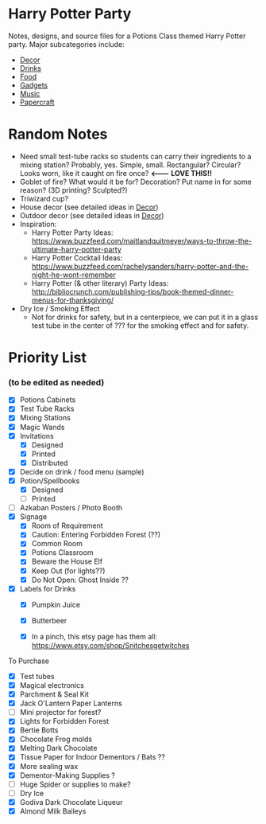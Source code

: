 # Harry Potter Party

Notes, designs, and source files for a Potions Class themed Harry Potter party. Major subcategories include:

- [Decor](,Decor)
- [Drinks](./Drinks/)
- [Food](Food.md)
- [Gadgets](./Gadgets/)
- [Music](Music.md)
- [Papercraft](./Papercraft/)

# Random Notes

- Need small test-tube racks so students can carry their ingredients to a mixing station? Probably, yes. Simple, small. Rectangular? Circular? Looks worn, like it caught on fire once?  **<--- LOVE THIS!!** 
- Goblet of fire? What would it be for? Decoration? Put name in for some reason?  (3D printing? Sculpted?)
- Triwizard cup?
- House decor (see detailed ideas in [Decor](,Decor))
- Outdoor decor (see detailed ideas in [Decor](,Decor))
- Inspiration: 
    - Harry Potter Party Ideas: https://www.buzzfeed.com/maitlandquitmeyer/ways-to-throw-the-ultimate-harry-potter-party
    - Harry Potter Cocktail Ideas: https://www.buzzfeed.com/rachelysanders/harry-potter-and-the-night-he-wont-remember
    - Harry Potter (& other literary) Party Ideas: http://bibliocrunch.com/publishing-tips/book-themed-dinner-menus-for-thanksgiving/
- Dry Ice / Smoking Effect
    - Not for drinks for safety, but in a centerpiece, we can put it in a glass test tube in the center of ??? for the smoking effect and for safety.



# Priority List 

### (to be edited as needed) 

- [x] Potions Cabinets
- [x] Test Tube Racks
- [x] Mixing Stations
- [x] Magic Wands
- [x] Invitations
  - [x] Designed
  - [x] Printed
  - [x] Distributed
- [x] Decide on drink / food menu (sample)
- [x] Potion/Spellbooks
  - [x] Designed
  - [ ] Printed
- [ ] Azkaban Posters / Photo Booth
- [x] Signage
  - [x] Room of Requirement
  - [x] Caution: Entering Forbidden Forest (??)
  - [x] Common Room
  - [x] Potions Classroom
  - [x] Beware the House Elf
  - [x] Keep Out (for lights??)
  - [x] Do Not Open: Ghost Inside ??
- [x] Labels for Drinks
  - [x] Pumpkin Juice
  - [x] Butterbeer
  - [x] In a pinch, this etsy page has them all: https://www.etsy.com/shop/Snitchesgetwitches



To Purchase

- [x] Test tubes
- [x] Magical electronics
- [x] Parchment & Seal Kit
- [x] Jack O'Lantern Paper Lanterns
- [ ] Mini projector for forest?
- [x] Lights for Forbidden Forest
- [x] Bertie Botts 
- [x] Chocolate Frog molds
- [x] Melting Dark Chocolate
- [x] Tissue Paper for Indoor Dementors / Bats ??
- [x] More sealing wax
- [x] Dementor-Making Supplies ?
- [ ] Huge Spider or supplies to make?
- [ ] Dry Ice
- [x] Godiva Dark Chocolate Liqueur
- [x] Almond Milk Baileys
